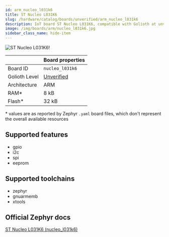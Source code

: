 ```yaml
---
id: arm_nucleo_l031k6
title: ST Nucleo L031K6
slug: /hardware/catalog/boards/unverified/arm_nucleo_l031k6
description: IoT board ST Nucleo L031K6, compatible with Golioth at unverified level.
image: /img/boards/arm/nucleo_l031k6.jpg
sidebar_class_name: hide-item
---
```


[//]: # (This is an auto-generated file, do not edit! Changes to it will be lost upon re-generation)

![ST Nucleo L031K6!](/img/boards/arm/nucleo_l031k6.jpg "ST Nucleo L031K6")

|                | Board properties     |
| -------------  | -------------------- |
| Board ID       | `nucleo_l031k6` |
| Golioth Level  | [Unverified](/hardware#unverified-boards) |
| Architecture   | ARM |
| RAM*           | 8 kB |
| Flash*         | 32 kB |

\* values are as reported by Zephyr `.yaml` board files, which don't represent the overall available resources



## Supported features

* gpio
* i2c
* spi
* eeprom

## Supported toolchains

* zephyr
* gnuarmemb
* xtools

## Official Zephyr docs

[ST Nucleo L031K6 (nucleo_l031k6)](https://docs.zephyrproject.org/latest/boards/arm/nucleo_l031k6/doc/index.html)
